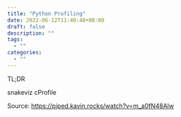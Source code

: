 ```yaml
---
title: "Python Profiling"
date: 2022-06-12T11:40:48+08:00
draft: false
description: ""
tags:
  - ""
categories:
  - ""
---
```



TL;DR

snakeviz
cProfile

Source: https://piped.kavin.rocks/watch?v=m_a0fN48Alw
